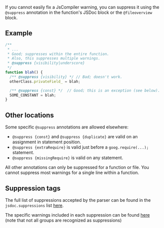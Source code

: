 If you cannot easily fix a JsCompiler warning, you can suppress it using the `@suppress` annotation in the function's JSDoc block or the `@fileoverview` block.

## Example
```js
/**
 * ...
 * Good; suppresses within the entire function.
 * Also, this suppresses multiple warnings.
 * @suppress {visibility|underscore} 
 */
function blah() {
  /** @suppress {visibility} */ // Bad; doesn't work.
  otherClass.privateField_ = blah;

  /** @suppress {const} */  // Good; this is an exception (see below).
  SOME_CONSTANT = blah;
}
```

## Other locations
Some specific `@suppress` annotations are allowed elsewhere:

* `@suppress {const}` and `@suppress {duplicate}` are valid on an assignment in statement position.
* `@suppress {extraRequire}` is valid just before a `goog.require(...);` statement.
* `@suppress {missingRequire}` is valid on any statement.

All other annotations can only be suppressed for a function or file.  You cannot suppress most warnings for a single line within a function.


## Suppression tags
The full list of suppressions accepted by the parser can be found in the `jsdoc.suppressions` list [here](https://github.com/google/closure-compiler/blob/master/src/com/google/javascript/jscomp/parsing/ParserConfig.properties#L147).

The specific warnings included in each suppression can be found [here](https://github.com/google/closure-compiler/blob/master/src/com/google/javascript/jscomp/DiagnosticGroups.java) (note that not all groups are recognized as suppressions)